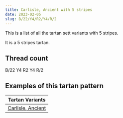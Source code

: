 ```yaml
---
title: Carlisle, Ancient with 5 stripes
date: 2023-02-05
slug: B/22/Y4/R2/Y4/R/2
---
```

This is a list of all the tartan sett variants with 5 stripes.

It is a 5 stripes tartan.


## Thread count
B/22 Y4 R2 Y4 R/2

## Examples of this tartan pattern

| Tartan Variants |
|---------------|
| [Carlisle, Ancient](/variants/b/22/y4/r2/y4/r/2-b5480b0-rc00000-yf0c000)||
